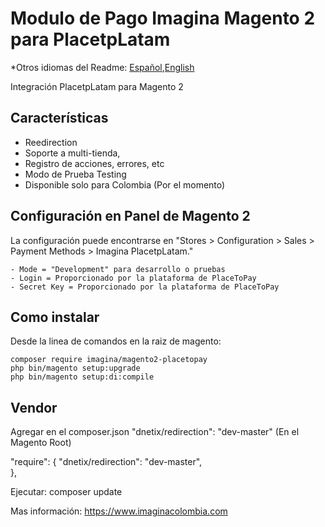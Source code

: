 # Modulo de Pago Imagina Magento 2 para PlacetpLatam

*Otros idiomas del Readme: [Español](README.es.md),[English](README.md)

Integración PlacetpLatam para Magento 2

## Características
- Reedirection
- Soporte a multi-tienda,
- Registro de acciones, errores, etc
- Modo de Prueba Testing
- Disponible solo para Colombia (Por el momento)

## Configuración en Panel de Magento 2

La configuración puede encontrarse en "Stores > Configuration > Sales > Payment Methods > Imagina PlacetpLatam."

    - Mode = "Development" para desarrollo o pruebas
    - Login = Proporcionado por la plataforma de PlaceToPay
    - Secret Key = Proporcionado por la plataforma de PlaceToPay

## Como instalar
Desde la linea de comandos en la raiz de magento:
```ssh
composer require imagina/magento2-placetopay
php bin/magento setup:upgrade
php bin/magento setup:di:compile
```
## Vendor

Agregar en el composer.json "dnetix/redirection": "dev-master" (En el Magento Root)

"require": {
    "dnetix/redirection": "dev-master",  
},

Ejecutar: composer update

Mas información:  https://www.imaginacolombia.com